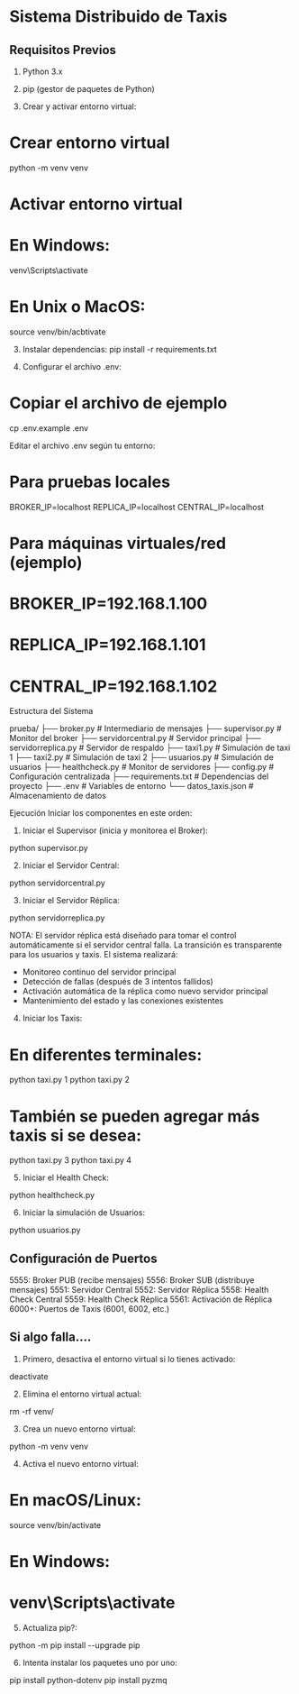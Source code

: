 # Sistema Distribuido de Taxis

## Requisitos Previos

1. Python 3.x
2. pip (gestor de paquetes de Python)

3. Crear y activar entorno virtual:

# Crear entorno virtual

python -m venv venv

# Activar entorno virtual

# En Windows:

venv\Scripts\activate

# En Unix o MacOS:

source venv/bin/acbtivate

3. Instalar dependencias:
   pip install -r requirements.txt

4. Configurar el archivo .env:

# Copiar el archivo de ejemplo

cp .env.example .env

Editar el archivo .env según tu entorno:

# Para pruebas locales

BROKER_IP=localhost
REPLICA_IP=localhost
CENTRAL_IP=localhost

# Para máquinas virtuales/red (ejemplo)

# BROKER_IP=192.168.1.100

# REPLICA_IP=192.168.1.101

# CENTRAL_IP=192.168.1.102

Estructura del Sistema

prueba/
├── broker.py # Intermediario de mensajes
├── supervisor.py # Monitor del broker
├── servidorcentral.py # Servidor principal
├── servidorreplica.py # Servidor de respaldo
├── taxi1.py # Simulación de taxi 1
├── taxi2.py # Simulación de taxi 2
├── usuarios.py # Simulación de usuarios
├── healthcheck.py # Monitor de servidores
├── config.py # Configuración centralizada
├── requirements.txt # Dependencias del proyecto
├── .env # Variables de entorno
└── datos_taxis.json # Almacenamiento de datos

Ejecución
Iniciar los componentes en este orden:

1. Iniciar el Supervisor (inicia y monitorea el Broker):

python supervisor.py

2. Iniciar el Servidor Central:

python servidorcentral.py

3. Iniciar el Servidor Réplica:

python servidorreplica.py

NOTA: El servidor réplica está diseñado para tomar el control automáticamente si el servidor central falla.
La transición es transparente para los usuarios y taxis. El sistema realizará:

- Monitoreo continuo del servidor principal
- Detección de fallas (después de 3 intentos fallidos)
- Activación automática de la réplica como nuevo servidor principal
- Mantenimiento del estado y las conexiones existentes

4. Iniciar los Taxis:

# En diferentes terminales:

python taxi.py 1
python taxi.py 2

# También se pueden agregar más taxis si se desea:

python taxi.py 3
python taxi.py 4

5. Iniciar el Health Check:

python healthcheck.py

6. Iniciar la simulación de Usuarios:

python usuarios.py

## Configuración de Puertos

5555: Broker PUB (recibe mensajes)
5556: Broker SUB (distribuye mensajes)
5551: Servidor Central
5552: Servidor Réplica
5558: Health Check Central
5559: Health Check Réplica
5561: Activación de Réplica
6000+: Puertos de Taxis (6001, 6002, etc.)

## Si algo falla....

1. Primero, desactiva el entorno virtual si lo tienes activado:

deactivate

2. Elimina el entorno virtual actual:

rm -rf venv/

3. Crea un nuevo entorno virtual:

python -m venv venv

4. Activa el nuevo entorno virtual:

# En macOS/Linux:

source venv/bin/activate

# En Windows:

# venv\Scripts\activate

5. Actualiza pip?:

python -m pip install --upgrade pip

6. Intenta instalar los paquetes uno por uno:

pip install python-dotenv
pip install pyzmq
